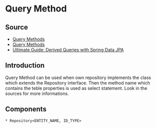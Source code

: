# Query Method
## Source
* [Query Methods](https://docs.spring.io/spring-data/jpa/docs/current/reference/html/#repositories.query-methods)
* [Query Methods](https://docs.spring.io/spring-data/jpa/docs/current/reference/html/#jpa.query-methods)
* [Ultimate Guide: Derived Queries with Spring Data JPA](https://www.youtube.com/watch?v=GVeY08vUiPE)
## Introduction
Query Method can be used when own repository implements the class which extends the Repository interface.
Then the method name which contains the teble properties is used as select statement.
Look in the sources for more informations.
## Components
    * Repository<ENTITY_NAME, ID_TYPE>